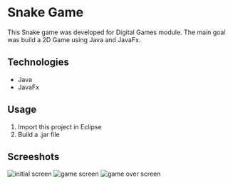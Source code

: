 # Snake Game

This Snake game was developed for Digital Games module. The main goal
was build a 2D Game using Java and JavaFx.

## Technologies
  - Java
  - JavaFx

## Usage
1. Import this project in Eclipse
1. Build a .jar file

## Screeshots
![initial screen](https://imagizer.imageshack.us/v2/255x384q90/924/qTYvYl.png)
![game screen](https://imagizer.imageshack.us/v2/254x384q50/923/xSgLfA.png)
![game over screen](https://imagizer.imageshack.us/v2/254x384q50/923/8aLxjd.png)